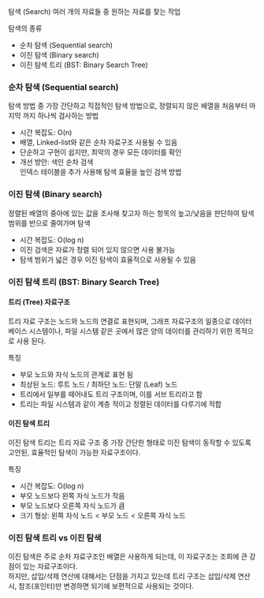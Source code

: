 탐색 (Search)
여러 개의 자료들 중 원하는 자료를 찾는 작업

탐색의 종류
* 순차 탐색 (Sequential search)
* 이진 탐색 (Binary search)
* 이진 탐색 트리 (BST: Binary Search Tree)


### 순차 탐색 (Sequential search)
탐색 방법 중 가장 간단하고 직접적인 탐색 방법으로, 정렬되지 않은 배열을 처음부터 마지막 까지 하나씩 검사하는 방법
* 시간 복잡도: O(n)
* 배열, Linked-list와 같은 순차 자료구조 사용될 수 있음
* 단순하고 구현이 쉽지만, 최악의 경우 모든 데이터를 확인
* 개선 방안: 색인 순차 검색  
인덱스 테이블을 추가 사용해 탐색 효율을 높인 검색 방법

### 이진 탐색 (Binary search)
정렬된 배열의 중아에 있는 값을 조사해 찾고자 하는 항목의 높고/낮음을 판단하여 탐색 범위를 반으로 줄여가며 탐색
* 시간 복잡도: O(log n)
* 이진 검색은 자료가 정렬 되어 있지 않으면 사용 불가능
* 탐색 범위가 넓은 경우 이진 탐색이 효율적으로 사용될 수 있음

### 이진 탐색 트리 (BST: Binary Search Tree)
#### 트리 (Tree) 자료구조
트리 자료 구조는 노드와 노드의 연결로 표현되며, 그래프 자료구조의 일종으로 데이터 베이스 시스템이나, 파일 시스템 같은 곳에서 많은 양의 데이터를 관리하기 위한 목적으로 사용 된다.

특징
* 부모 노드와 자식 노드의 관계로 표현 됨
* 최상된 노드: 루트 노드 / 최하단 노드: 단말 (Leaf) 노드
* 트리에서 일부를 떼어내도 트리 구조이며, 이를 서브 트리라고 함
* 트리는 파일 시스템과 같이 계층 적이고 정렬된 데이터를 다루기에 적합

#### 이진 탐색 트리
이진 탐색 트리는 트리 자료 구조 중 가장 간단한 형태로 이진 탐색이 동작할 수 있도록 고안된, 효율적인 탐색이 가능한 자료구조이다.

특징
* 시간 복잡도: O(log n)
* 부모 노드보다 왼쪽 자식 노드가 작음
* 부모 노드보다 오른쪽 자식 노드가 큼
* 크기 형상: 왼쪽 자식 노드 < 부모 노드 < 오른쪽 자식 노드 

### 이진 탐색 트리 vs 이진 탐색

이진 탐색은 주로 순차 자료구조인 배열은 사용하게 되는데, 이 자료구조는 조회에 큰 강점이 있는 자료구조이다.  
하지만, 삽입/삭제 연산에 대해서는 단점을 가지고 있는데 트리 구조는 삽입/삭제 연산 시, 참조(포인터)만 변경하면 되기에 보편적으로 사용되는 것이다.
